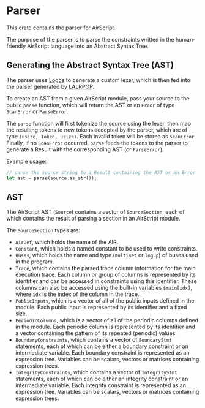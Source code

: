 # Parser

This crate contains the parser for AirScript.

The purpose of the parser is to parse the constraints written in the human-friendly AirScript language into an Abstract Syntax Tree.

## Generating the Abstract Syntax Tree (AST)

The parser uses [Logos](https://github.com/maciejhirsz/logos/) to generate a custom lexer, which is then fed into the parser generated by [LALRPOP](https://github.com/lalrpop/lalrpop/).

To create an AST from a given AirScript module, pass your source to the public `parse` function, which will return the AST or an `Error` of type `ScanError` or `ParseError`.

The `parse` function will first tokenize the source using the lexer, then map the resulting tokens to new tokens accepted by the parser, which are of type `(usize, Token, usize)`. Each invalid token will be stored as `ScanError`. Finally, if no `ScanError` occurred, `parse` feeds the tokens to the parser to generate a Result with the corresponding AST (or `ParseError`).

Example usage:

```Rust
// parse the source string to a Result containing the AST or an Error
let ast = parse(source.as_str());
```

## AST

The AirScript AST (`Source`) contains a vector of `SourceSection`, each of which contains the result of parsing a section in an AirScript module.

The `SourceSection` types are:

- `AirDef`, which holds the name of the AIR.
- `Constant`, which holds a named constant to be used to write constraints.
- `Buses`, which holds the name and type (`multiset` or `logup`) of buses used in the program.
- `Trace`, which contains the parsed trace column information for the main execution trace. Each column or group of columns is represented by its identifier and can be accessed in constraints using this identifier. These columns can also be accessed using the built-in variables `$main[idx]`, where `idx` is the index of the column in the trace.
- `PublicInputs`, which is a vector of all of the public inputs defined in the module. Each public input is represented by its identifier and a fixed size.
- `PeriodicColumns`, which is a vector of all of the periodic columns defined in the module. Each periodic column is represented by its identifier and a vector containing the pattern of its repeated (periodic) values.
- `BoundaryConstraints`, which contains a vector of `BoundaryStmt` statements, each of which can be either a boundary constraint or an intermediate variable. Each boundary constraint is represented as an expression tree. Variables can be scalars, vectors or matrices containing expression trees.
- `IntegrityConstraints`, which contains a vector of `IntegrityStmt` statements, each of which can be either an integrity constraint or an intermediate variable. Each integrity constraint is represented as an expression tree. Variables can be scalars, vectors or matrices containing expression trees.